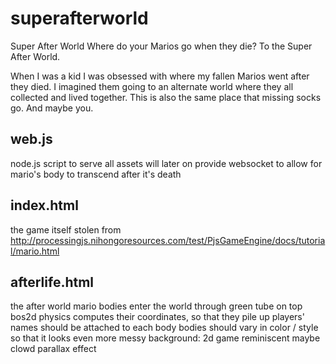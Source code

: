 superafterworld
===============

Super After World
Where do your Marios go when they die? To the Super After World. 

When I was a kid I was obsessed with where my fallen Marios went after they died. I imagined them going to an alternate world where they all collected and lived together. This is also the same place that missing socks go. And maybe you.


web.js
------

node.js script to serve all assets
will later on provide websocket to allow for mario's body
to transcend after it's death


index.html
----------
the game itself
stolen from http://processingjs.nihongoresources.com/test/PjsGameEngine/docs/tutorial/mario.html


afterlife.html
--------------
the after world
mario bodies enter the world through green tube on top
bos2d physics computes their coordinates, so that they pile up
players' names should be attached to each body
bodies should vary in color / style so that it looks even more messy
background:
2d game reminiscent
maybe clowd parallax effect
